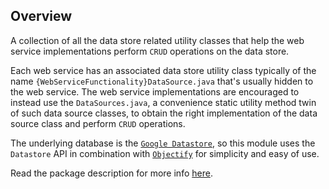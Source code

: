 ## Overview

A collection of all the data store related utility classes that help the web service implementations perform `CRUD` operations on the
data store. 

Each web service has an associated data store utility class typically of the name `{WebServiceFunctionality}DataSource.java` that's usually
hidden to the web service. The web service implementations are encouraged to instead use the `DataSources.java`, a convenience static utility method
twin of such data source classes, to obtain the right implementation of the data source class and perform `CRUD` operations.

The underlying database is the [`Google Datastore`](https://cloud.google.com/datastore/), so this module uses the `Datastore` API in combination with 
[`Objectify`](https://github.com/objectify/objectify) for simplicity and easy of use.

Read the package description for more info [here](apidocs/index.html).